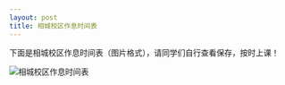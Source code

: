 ```yaml
---
layout: post
title: 相城校区作息时间表
---
```


下面是相城校区作息时间表（图片格式），请同学们自行查看保存，按时上课！

<!--more-->

![相城校区作息时间表](https://raw.githubusercontent.com/zhenyangleo/zhenyangleo.github.io/master/post-image/20170904-%E7%9B%B8%E5%9F%8E%E6%A0%A1%E5%8C%BA%E4%BD%9C%E6%81%AF%E6%97%B6%E9%97%B4%E8%A1%A8.jpg)

